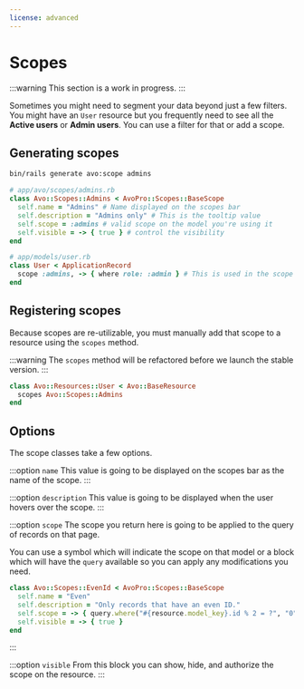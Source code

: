 ```yaml
---
license: advanced
---
```


# Scopes

:::warning
This section is a work in progress.
:::

Sometimes you might need to segment your data beyond just a few filters. You might have an `User` resource but you frequently need to see all the **Active users** or **Admin users**. You can use a filter for that or add a scope.

## Generating scopes

```bash
bin/rails generate avo:scope admins
```

```ruby
# app/avo/scopes/admins.rb
class Avo::Scopes::Admins < AvoPro::Scopes::BaseScope
  self.name = "Admins" # Name displayed on the scopes bar
  self.description = "Admins only" # This is the tooltip value
  self.scope = :admins # valid scope on the model you're using it
  self.visible = -> { true } # control the visibility
end

# app/models/user.rb
class User < ApplicationRecord
  scope :admins, -> { where role: :admin } # This is used in the scope file above
end
```

## Registering scopes

Because scopes are re-utilizable, you must manually add that scope to a resource using the `scopes` method.

:::warning
The `scopes` method will be refactored before we launch the stable version.
:::

```ruby
class Avo::Resources::User < Avo::BaseResource
  scopes Avo::Scopes::Admins
end
```

## Options

The scope classes take a few options.

:::option `name`
This value is going to be displayed on the scopes bar as the name of the scope.
:::

:::option `description`
This value is going to be displayed when the user hovers over the scope.
:::

:::option `scope`
The scope you return here is going to be applied to the query of records on that page.

You can use a symbol which will indicate the scope on that model or a block which will have the `query` available so you can apply any modifications you need.

```ruby
class Avo::Scopes::EvenId < AvoPro::Scopes::BaseScope
  self.name = "Even"
  self.description = "Only records that have an even ID."
  self.scope = -> { query.where("#{resource.model_key}.id % 2 = ?", "0") }
  self.visible = -> { true }
end
```
:::

:::option `visible`
From this block you can show, hide, and authorize the scope on the resource.
:::
